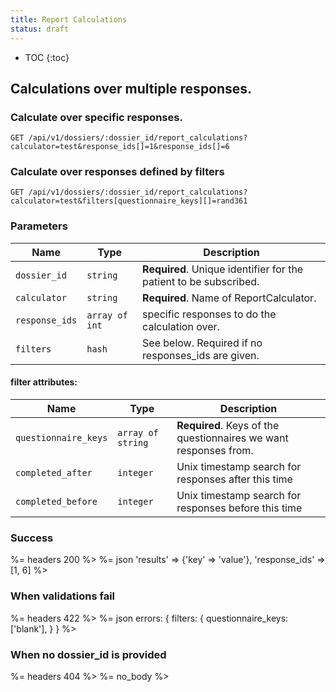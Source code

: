 ```yaml
---
title: Report Calculations
status: draft
---
```


* TOC
{:toc}

## Calculations over multiple responses.

### Calculate over specific responses.

    GET /api/v1/dossiers/:dossier_id/report_calculations?calculator=test&response_ids[]=1&response_ids[]=6

### Calculate over responses defined by filters

    GET /api/v1/dossiers/:dossier_id/report_calculations?calculator=test&filters[questionnaire_keys][]=rand361

### Parameters

Name               | Type      | Description
-------------------|-----------|--------------
`dossier_id`       | `string`  | **Required**. Unique identifier for the patient to be subscribed.
`calculator`       | `string`  | **Required**. Name of ReportCalculator.
`response_ids`       | `array of int` | specific responses to do the calculation over.
`filters`          | `hash`    | See below. Required if no responses_ids are given.

#### filter attributes:

Name                | Type               | Description
--------------------|--------------------|------------
`questionnaire_keys`| `array of string`  | **Required**. Keys of the questionnaires we want responses from.
`completed_after`   | `integer`          | Unix timestamp search for responses after this time
`completed_before`  | `integer`          | Unix timestamp search for responses before this time


### Success

%= headers 200 %>
%= json 'results' => {'key' => 'value'}, 'response_ids' => [1, 6] %>


### When validations fail

%= headers 422 %>
%= json errors: {
           filters: {
             questionnaire_keys: ['blank'],
           }
         }
%>

### When no dossier_id is provided

%= headers 404 %>
%= no_body %>
